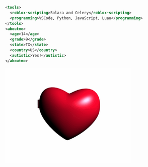 ```xml
<tools>
  <roblox-scripting>Solara and Celery</roblox-scripting>
  <programming>VSCode, Python, JavaScript, Luau</programming>
</tools>
<aboutme>
  <age>14</age>
  <grade>9</grade>
  <state>TX</state>
  <country>US</country>
  <autistic>Yes!</autistic>
</aboutme>
```
![xml my beloved <3](https://github.com/real-kwellercat/real-kwellercat/blob/main/makesweet-9w4vso.gif?raw=true)
